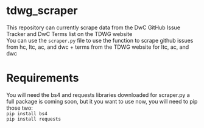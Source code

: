 # tdwg_scraper
This repository can currently scrape data from the DwC GitHub Issue Tracker and DwC Terms list on the TDWG website\
You can use the `scraper.py` file to use the function to scrape github issues from hc, ltc, ac, and dwc + terms from the TDWG website for ltc, ac, and dwc

# Requirements
You will need the bs4 and requests libraries downloaded for scraper.py a full package is coming soon, but it you want to use now, you will need to pip those two:\
`pip install bs4`\
`pip install requests`
